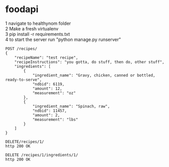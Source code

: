 # foodapi

1 navigate to healthynom folder  
2 Make a fresh virtualenv  
3 pip install -r requirements.txt  
4 to start the server run "python manage.py runserver"  

```
POST /recipes/
{
    "recipeName": "test recipe",
    "recipeInstructions": "you gotta, do stuff, then do, other stuff",
    "ingredients": [
        {
            "ingredient_name": "Gravy, chicken, canned or bottled, ready-to-serve",
            "ndbid": 6119,
            "amount": 12,
            "measurement": "oz"
        },
        {
            "ingredient_name": "Spinach, raw",
            "ndbid": 11457,
            "amount": 2,
            "measurement": "lbs"
        }
    ]
}
```
```
DELETE/recipes/1/
http 200 OK
```
```
DELETE /recipes/1/ingredients/1/
http 200 OK
```


